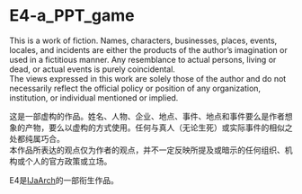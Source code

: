 # E4-a_PPT_game

This is a work of fiction. Names, characters, businesses, places, events, locales, and incidents are either the products of the author’s imagination or used in a fictitious manner. Any resemblance to actual persons, living or dead, or actual events is purely coincidental.  
The views expressed in this work are solely those of the author and do not necessarily reflect the official policy or position of any organization, institution, or individual mentioned or implied.

这是一部虚构的作品。姓名、人物、企业、地点、事件、地点和事件要么是作者想象的产物，要么以虚构的方式使用。任何与真人（无论生死）或实际事件的相似之处都纯属巧合。  
本作品所表达的观点仅为作者的观点，并不一定反映所提及或暗示的任何组织、机构或个人的官方政策或立场。

E4是[IJaArch](https://huameidudu.github.io/IJaArch/)的一部衔生作品。
